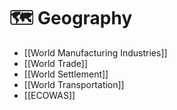 # 🗺 Geography
* [[World Manufacturing Industries]]
* [[World Trade]]
* [[World Settlement]]
* [[World Transportation]]
* [[ECOWAS]]